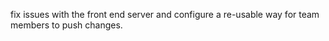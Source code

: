 fix issues with the front end server and configure a re-usable way for team members to push changes. 